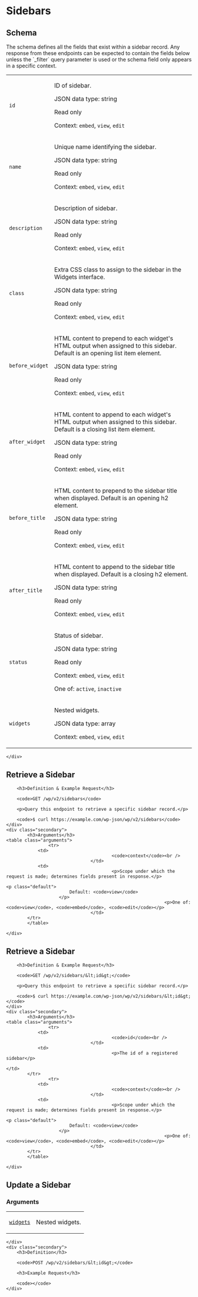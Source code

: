 ---
---

# Sidebars

<section class="route">
	<div class="primary">
		<h2>Schema</h2>
<p>The schema defines all the fields that exist within a sidebar record. Any response from these endpoints can be expected to contain the fields below unless the `_filter` query parameter is used or the schema field only appears in a specific context.</p>
<table class="attributes">
			<tr id="schema-id">
			<td>
				<code>id</code>
				</td>
				<td>
					<p>ID of sidebar.</p>
					<p class="type">
						JSON data type: string				</p>
									<p class="read-only">Read only</p>
								<p class="context">Context: <code>embed</code>, <code>view</code>, <code>edit</code></p>
							</td>
		</tr>
			<tr id="schema-name">
			<td>
				<code>name</code>
				</td>
				<td>
					<p>Unique name identifying the sidebar.</p>
					<p class="type">
						JSON data type: string				</p>
									<p class="read-only">Read only</p>
								<p class="context">Context: <code>embed</code>, <code>view</code>, <code>edit</code></p>
							</td>
		</tr>
			<tr id="schema-description">
			<td>
				<code>description</code>
				</td>
				<td>
					<p>Description of sidebar.</p>
					<p class="type">
						JSON data type: string				</p>
									<p class="read-only">Read only</p>
								<p class="context">Context: <code>embed</code>, <code>view</code>, <code>edit</code></p>
							</td>
		</tr>
			<tr id="schema-class">
			<td>
				<code>class</code>
				</td>
				<td>
					<p>Extra CSS class to assign to the sidebar in the Widgets interface.</p>
					<p class="type">
						JSON data type: string				</p>
									<p class="read-only">Read only</p>
								<p class="context">Context: <code>embed</code>, <code>view</code>, <code>edit</code></p>
							</td>
		</tr>
			<tr id="schema-before_widget">
			<td>
				<code>before_widget</code>
				</td>
				<td>
					<p>HTML content to prepend to each widget&#039;s HTML output when assigned to this sidebar. Default is an opening list item element.</p>
					<p class="type">
						JSON data type: string				</p>
									<p class="read-only">Read only</p>
								<p class="context">Context: <code>embed</code>, <code>view</code>, <code>edit</code></p>
							</td>
		</tr>
			<tr id="schema-after_widget">
			<td>
				<code>after_widget</code>
				</td>
				<td>
					<p>HTML content to append to each widget&#039;s HTML output when assigned to this sidebar. Default is a closing list item element.</p>
					<p class="type">
						JSON data type: string				</p>
									<p class="read-only">Read only</p>
								<p class="context">Context: <code>embed</code>, <code>view</code>, <code>edit</code></p>
							</td>
		</tr>
			<tr id="schema-before_title">
			<td>
				<code>before_title</code>
				</td>
				<td>
					<p>HTML content to prepend to the sidebar title when displayed. Default is an opening h2 element.</p>
					<p class="type">
						JSON data type: string				</p>
									<p class="read-only">Read only</p>
								<p class="context">Context: <code>embed</code>, <code>view</code>, <code>edit</code></p>
							</td>
		</tr>
			<tr id="schema-after_title">
			<td>
				<code>after_title</code>
				</td>
				<td>
					<p>HTML content to append to the sidebar title when displayed. Default is a closing h2 element.</p>
					<p class="type">
						JSON data type: string				</p>
									<p class="read-only">Read only</p>
								<p class="context">Context: <code>embed</code>, <code>view</code>, <code>edit</code></p>
							</td>
		</tr>
			<tr id="schema-status">
			<td>
				<code>status</code>
				</td>
				<td>
					<p>Status of sidebar.</p>
					<p class="type">
						JSON data type: string				</p>
									<p class="read-only">Read only</p>
								<p class="context">Context: <code>embed</code>, <code>view</code>, <code>edit</code></p>
									<p>One of: <code>active</code>, <code>inactive</code></p>
							</td>
		</tr>
			<tr id="schema-widgets">
			<td>
				<code>widgets</code>
				</td>
				<td>
					<p>Nested widgets.</p>
					<p class="type">
						JSON data type: array				</p>
								<p class="context">Context: <code>embed</code>, <code>view</code>, <code>edit</code></p>
							</td>
		</tr>
	</table>

	</div>
</section>

<div><section class="route">
	<div class="primary">
		<h2>Retrieve a Sidebar</h2>

		<h3>Definition & Example Request</h3>

		<code>GET /wp/v2/sidebars</code>

		<p>Query this endpoint to retrieve a specific sidebar record.</p>

		<code>$ curl https://example.com/wp-json/wp/v2/sidebars</code>
	</div>
	<div class="secondary">
			<h3>Arguments</h3>
	<table class="arguments">
					<tr>
				<td>
											<code>context</code><br />
									</td>
				<td>
											<p>Scope under which the request is made; determines fields present in response.</p>
																					<p class="default">
							Default: <code>view</code>
						</p>
																<p>One of: <code>view</code>, <code>embed</code>, <code>edit</code></p>
									</td>
			</tr>
			</table>

	</div>
</section>
<section class="route">
	<div class="primary">
		<h2>Retrieve a Sidebar</h2>

		<h3>Definition & Example Request</h3>

		<code>GET /wp/v2/sidebars/&lt;id&gt;</code>

		<p>Query this endpoint to retrieve a specific sidebar record.</p>

		<code>$ curl https://example.com/wp-json/wp/v2/sidebars/&lt;id&gt;</code>
	</div>
	<div class="secondary">
			<h3>Arguments</h3>
	<table class="arguments">
					<tr>
				<td>
											<code>id</code><br />
									</td>
				<td>
											<p>The id of a registered sidebar</p>
																								</td>
			</tr>
					<tr>
				<td>
											<code>context</code><br />
									</td>
				<td>
											<p>Scope under which the request is made; determines fields present in response.</p>
																					<p class="default">
							Default: <code>view</code>
						</p>
																<p>One of: <code>view</code>, <code>embed</code>, <code>edit</code></p>
									</td>
			</tr>
			</table>

	</div>
</section>
<section class="route">
	<div class="primary">
		<h2>Update a Sidebar</h2>
			<h3>Arguments</h3>
	<table class="arguments">
					<tr>
				<td>
											<code><a href="#schema-widgets">widgets</a></code><br />
									</td>
				<td>
											<p>Nested widgets.</p>
																								</td>
			</tr>
			</table>

	</div>
	<div class="secondary">
		<h3>Definition</h3>

		<code>POST /wp/v2/sidebars/&lt;id&gt;</code>

		<h3>Example Request</h3>

		<code></code>
	</div>
</section>
</div>
